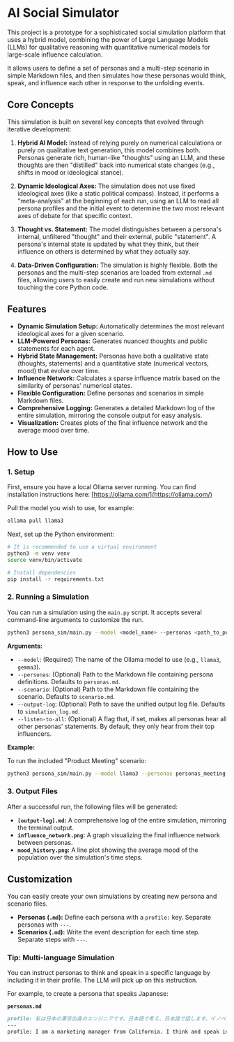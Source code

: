 # AI Social Simulator

This project is a prototype for a sophisticated social simulation platform that uses a hybrid model, combining the power of Large Language Models (LLMs) for qualitative reasoning with quantitative numerical models for large-scale influence calculation.

It allows users to define a set of personas and a multi-step scenario in simple Markdown files, and then simulates how these personas would think, speak, and influence each other in response to the unfolding events.

## Core Concepts

This simulation is built on several key concepts that evolved through iterative development:

1.  **Hybrid AI Model:** Instead of relying purely on numerical calculations or purely on qualitative text generation, this model combines both. Personas generate rich, human-like "thoughts" using an LLM, and these thoughts are then "distilled" back into numerical state changes (e.g., shifts in mood or ideological stance).

2.  **Dynamic Ideological Axes:** The simulation does not use fixed ideological axes (like a static political compass). Instead, it performs a "meta-analysis" at the beginning of each run, using an LLM to read all persona profiles and the initial event to determine the two most relevant axes of debate for that specific context.

3.  **Thought vs. Statement:** The model distinguishes between a persona's internal, unfiltered "thought" and their external, public "statement". A persona's internal state is updated by what they think, but their influence on others is determined by what they actually say.

4.  **Data-Driven Configuration:** The simulation is highly flexible. Both the personas and the multi-step scenarios are loaded from external `.md` files, allowing users to easily create and run new simulations without touching the core Python code.

## Features

-   **Dynamic Simulation Setup:** Automatically determines the most relevant ideological axes for a given scenario.
-   **LLM-Powered Personas:** Generates nuanced thoughts and public statements for each agent.
-   **Hybrid State Management:** Personas have both a qualitative state (thoughts, statements) and a quantitative state (numerical vectors, mood) that evolve over time.
-   **Influence Network:** Calculates a sparse influence matrix based on the similarity of personas' numerical states.
-   **Flexible Configuration:** Define personas and scenarios in simple Markdown files.
-   **Comprehensive Logging:** Generates a detailed Markdown log of the entire simulation, mirroring the console output for easy analysis.
-   **Visualization:** Creates plots of the final influence network and the average mood over time.

## How to Use

### 1. Setup

First, ensure you have a local Ollama server running. You can find installation instructions here: [https://ollama.com/](https://ollama.com/)

Pull the model you wish to use, for example:
```bash
ollama pull llama3
```

Next, set up the Python environment:
```bash
# It is recommended to use a virtual environment
python3 -m venv venv
source venv/bin/activate

# Install dependencies
pip install -r requirements.txt
```

### 2. Running a Simulation

You can run a simulation using the `main.py` script. It accepts several command-line arguments to customize the run.

```bash
python3 persona_sim/main.py --model <model_name> --personas <path_to_personas.md> --scenario <path_to_scenario.md> --output-log <path_to_output.md>
```

**Arguments:**

-   `--model`: (Required) The name of the Ollama model to use (e.g., `llama3`, `gemma3`).
-   `--personas`: (Optional) Path to the Markdown file containing persona definitions. Defaults to `personas.md`.
-   `--scenario`: (Optional) Path to the Markdown file containing the scenario. Defaults to `scenario.md`.
-   `--output-log`: (Optional) Path to save the unified output log file. Defaults to `simulation_log.md`.
-   `--listen-to-all`: (Optional) A flag that, if set, makes all personas hear all other personas' statements. By default, they only hear from their top influencers.

**Example:**

To run the included "Product Meeting" scenario:
```bash
python3 persona_sim/main.py --model llama3 --personas personas_meeting.md --scenario scenario_meeting.md --output-log log_product_meeting.md
```

### 3. Output Files

After a successful run, the following files will be generated:

-   **`[output-log].md`:** A comprehensive log of the entire simulation, mirroring the terminal output.
-   **`influence_network.png`:** A graph visualizing the final influence network between personas.
-   **`mood_history.png`:** A line plot showing the average mood of the population over the simulation's time steps.

## Customization

You can easily create your own simulations by creating new persona and scenario files.

-   **Personas (`.md`):** Define each persona with a `profile:` key. Separate personas with `---`.
-   **Scenarios (`.md`):** Write the event description for each time step. Separate steps with `---`.

### Tip: Multi-language Simulation

You can instruct personas to think and speak in a specific language by including it in their profile. The LLM will pick up on this instruction.

For example, to create a persona that speaks Japanese:

**`personas.md`**
```markdown
profile: 私は日本の東京出身のエンジニアです。日本語で考え、日本語で話します。イノベーションと効率性を重視します。
---
profile: I am a marketing manager from California. I think and speak in English and am focused on customer engagement.
```
